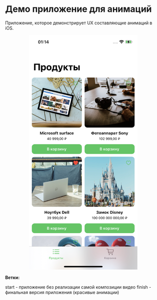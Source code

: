 # Демо приложение для анимаций

Приложение, которое демонстрирует UX составляющие анимаций в iOS.

<p align="center">
  <img src="resources/preview.jpeg" width="350" title="preview">
</p>

**Ветки:**

start - приложение без реализации самой композиции видео
finish - финальная версия приложения (красивые анимации)